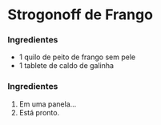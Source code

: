 # Strogonoff de Frango
### Ingredientes
 - 1 quilo de peito de frango sem pele
 - 1 tablete de caldo de galinha
### Ingredientes
1. Em uma panela...
2. Está pronto.